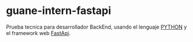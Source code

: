 # guane-intern-fastapi
Prueba tecnica para desarrollador BackEnd, usando el lenguaje [PYTHON](https://www.python.org/) y el framework web [FastApi](https://fastapi.tiangolo.com/).

